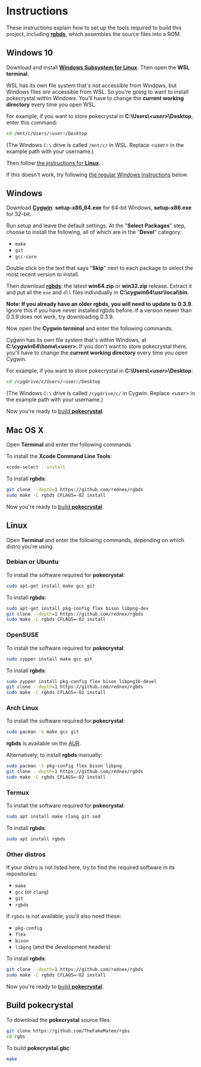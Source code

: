 # Instructions

These instructions explain how to set up the tools required to build this project, including [**rgbds**](https://github.com/rednex/rgbds), which assembles the source files into a ROM.


## Windows 10

Download and install [**Windows Subsystem for Linux**](https://docs.microsoft.com/en-us/windows/wsl/install-win10). Then open the **WSL terminal**.

WSL has its own file system that's not accessible from Windows, but Windows files *are* accessible from WSL. So you're going to want to install pokecrystal within Windows. You'll have to change the **current working directory** every time you open WSL.

For example, if you want to store pokecrystal in **C:\Users\\*\<user>*\Desktop**, enter this command:

```bash
cd /mnt/c/Users/<user>/Desktop
```

(The Windows `C:\` drive is called `/mnt/c/` in WSL. Replace *\<user>* in the example path with your username.)

Then follow [the instructions for **Linux**](#linux).

If this doesn't work, try following [the regular Windows instructions](#windows) below.


## Windows

Download [**Cygwin**](http://cygwin.com/install.html): **setup-x86_64.exe** for 64-bit Windows, **setup-x86.exe** for 32-bit.

Run setup and leave the default settings. At the "**Select Packages**" step, choose to install the following, all of which are in the "**Devel**" category:

- `make`
- `git`
- `gcc-core`

Double click on the text that says "**Skip**" next to each package to select the most recent version to install.

Then download [**rgbds**](https://github.com/rednex/rgbds/releases/): the latest **win64.zip** or **win32.zip** release. Extract it and put all the `exe` and `dll` files individually in **C:\cygwin64\usr\local\bin**.

**Note: If you already have an older rgbds, you will need to update to 0.3.9.** Ignore this if you have never installed rgbds before. If a version newer than 0.3.9 does not work, try downloading 0.3.9.

Now open the **Cygwin terminal** and enter the following commands.

Cygwin has its own file system that's within Windows, at **C:\cygwin64\home\\*\<user>***. If you don't want to store pokecrystal there, you'll have to change the **current working directory** every time you open Cygwin.

For example, if you want to store pokecrystal in **C:\Users\\*\<user>*\Desktop**:

```bash
cd /cygdrive/c/Users/<user>/Desktop
```

(The Windows `C:\` drive is called `/cygdrive/c/` in Cygwin. Replace *\<user>* in the example path with your username.)

Now you're ready to [build **pokecrystal**](#build-pokecrystal).


## Mac OS X

Open **Terminal** and enter the following commands.

To install the **Xcode Command Line Tools**:

```bash
xcode-select --install
```

To install **rgbds**:

```bash
git clone --depth=1 https://github.com/rednex/rgbds
sudo make -C rgbds CFLAGS=-O2 install
```

Now you're ready to [build **pokecrystal**](#build-pokecrystal).


## Linux

Open **Terminal** and enter the following commands, depending on which distro you're using.

### Debian or Ubuntu

To install the software required for **pokecrystal**:

```bash
sudo apt-get install make gcc git
```

To install **rgbds**:

```bash
sudo apt-get install pkg-config flex bison libpng-dev
git clone --depth=1 https://github.com/rednex/rgbds
sudo make -C rgbds CFLAGS=-O2 install
```

### OpenSUSE

To install the software required for **pokecrystal**:

```bash
sudo zypper install make gcc git
```

To install **rgbds**:

```bash
sudo zypper install pkg-config flex bison libpng16-devel
git clone --depth=1 https://github.com/rednex/rgbds
sudo make -C rgbds CFLAGS=-O2 install
```

### Arch Linux

To install the software required for **pokecrystal**:

```bash
sudo pacman -S make gcc git
```

**rgbds** is available on the [AUR](https://aur.archlinux.org/packages/rgbds/).

Alternatively, to install **rgbds** manually:

```bash
sudo pacman -S pkg-config flex bison libpng
git clone --depth=1 https://github.com/rednex/rgbds
sudo make -C rgbds CFLAGS=-O2 install
```

### Termux

To install the software required for **pokecrystal**:

```bash
sudo apt install make clang git sed
```

To install **rgbds**:

```bash
sudo apt install rgbds
```

### Other distros

If your distro is not listed here, try to find the required software in its repositories:

- `make`
- `gcc` (or `clang`)
- `git`
- `rgbds`

If `rgbds` is not available, you'll also need these:

- `pkg-config`
- `flex`
- `bison`
- `libpng` (and the development headers)

To install **rgbds**:

```bash
git clone --depth=1 https://github.com/rednex/rgbds
sudo make -C rgbds CFLAGS=-O2 install
```

Now you're ready to [build **pokecrystal**](#build-pokecrystal).


## Build pokecrystal

To download the **pokecrystal** source files:

```bash
git clone https://github.com/TheFakeMateo/rgbs
cd rgbs
```

To build **pokecrystal.gbc**:

```bash
make
```
